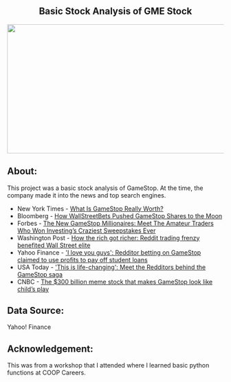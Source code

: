 <div align="center"><h2> Basic Stock Analysis of GME Stock </h2></div>
<div align="center"><img src="https://imageio.forbes.com/specials-images/imageserve/60269fb3813159954faebc7d//0x0.png?format=png&width=960" width="700" height="300"></div>

## About:
This project was a basic stock analysis of GameStop. At the time, the company made it into the news and top search engines. 

+ New York Times - [What Is GameStop Really Worth?](https://www.nytimes.com/2021/02/01/business/dealbook/gamestop-trading-valuation.html?searchResultPosition=4) 
+ Bloomberg - [How WallStreetBets Pushed GameStop Shares to the Moon](https://www.bloomberg.com/news/articles/2021-01-25/how-wallstreetbets-pushed-gamestop-shares-to-the-moon#xj4y7vzkg)
+ Forbes - [The New GameStop Millionaires: Meet The Amateur Traders Who Won Investing’s Craziest Sweepstakes Ever](https://www.forbes.com/sites/abrambrown/2021/02/12/the-new-gamestop-millionaires-meet-the-amateur-traders-who-won-investings-craziest-sweepstakes-ever/?sh=6583963a47f5)
+ Washington Post - [How the rich got richer: Reddit trading frenzy benefited Wall Street elite](https://www.washingtonpost.com/business/2021/02/08/gamestop-wallstreet-wealth/)
+ Yahoo Finance - ['I love you guys': Redditor betting on GameStop claimed to use profits to pay off student loans](https://finance.yahoo.com/news/gamestop-reddit-student-loans-190949534.html?guccounter=1&guce_referrer=aHR0cHM6Ly93d3cuZ29vZ2xlLmNvbS8&guce_referrer_sig=AQAAAKjeO7P9lnrfiLNXftCizl7KHUsRJuSg_RZDhZBcTkdUM1z6Zf2j0XQDU7wLt3FOGsBnOBG0aRi1q3UGxMGOKBiAczCVvZMskgDggM7A0urs9k57aNEsbZsdzSwXyRdb7hMX9th62kTGXnmb7OjIlK_KlETHKRPzNBSTFwiydRhQ)
+ USA Today - ['This is life-changing': Meet the Redditors behind the GameStop saga](https://www.usatoday.com/story/money/markets/2021/02/02/gamestop-stock-reddit-wallstreetbets-users-discuss-gme-short-squeeze/4310623001/)
+ CNBC - [The $300 billion meme stock that makes GameStop look like child’s play](https://www.cnbc.com/2022/08/03/the-300-billion-meme-stock-that-makes-gamestop-look-like-childs-play.html)

## Data Source:
Yahoo! Finance

## Acknowledgement:
This was from a workshop that I attended where I learned basic python functions at COOP Careers. 




